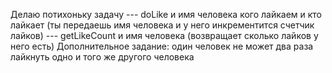 Делаю потихоньку задачу
--- doLike и имя человека кого лайкаем и кто лайкает (ты передаешь имя человека и у него инкрементится счетчик лайков)
--- getLikeCount и имя человека (возвращает сколько лайков у него есть)
Дополнительное задание:
один человек не может два раза лайкнуть одно и того же другого человека
